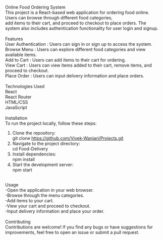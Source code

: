 Online Food Ordering System<br>
This project is a React-based web application for ordering food online. Users can browse through different food categories,<br>
add items to their cart, and proceed to checkout to place orders. The system also includes authentication functionality for user login and signup.<br>
<br>
Features<br>
User Authentication : Users can sign in or sign up to access the system.<br>
Browse Menu : Users can explore different food categories and view available items.<br>
Add to Cart : Users can add items to their cart for ordering.<br>
View Cart : Users can view items added to their cart, remove items, and proceed to checkout.<br>
Place Order : Users can input delivery information and place orders.<br>
<br>
Technologies Used<br>
React<br>
React Router<br>
HTML/CSS<br>
JavaScript<br>
<br>
Installation<br>
To run the project locally, follow these steps:<br>
1. Clone the repository:<br>
   git clone https://github.com/Vivek-Wanjari/Projects.git <br>
2. Navigate to the project directory:<br>
   cd Food-Delivery<br>
3. Install dependencies:<br>
   npm install<br>
4. Start the development server:<br>
   npm start<br>
<br>
Usage<br>
-Open the application in your web browser.<br>
-Browse through the menu categories.<br>
-Add items to your cart.<br>
-View your cart and proceed to checkout.<br>
-Input delivery information and place your order.<br>
<br>
Contributing<br>
Contributions are welcome! If you find any bugs or have suggestions for improvements, feel free to open an issue or submit a pull request.<br>
<br>

